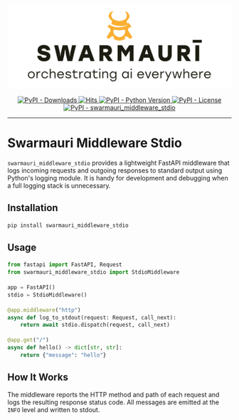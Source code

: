 ![Swarmauri Logo](https://github.com/swarmauri/swarmauri-sdk/blob/3d4d1cfa949399d7019ae9d8f296afba773dfb7f/assets/swarmauri.brand.theme.svg)

<p align="center">
    <a href="https://pypi.org/project/swarmauri_middleware_stdio/">
        <img src="https://img.shields.io/pypi/dm/swarmauri_middleware_stdio" alt="PyPI - Downloads"/>
    </a>
    <a href="https://hits.sh/github.com/swarmauri/swarmauri-sdk/tree/master/pkgs/standards/swarmauri_middleware_stdio/">
        <img alt="Hits" src="https://hits.sh/github.com/swarmauri/swarmauri-sdk/tree/master/pkgs/standards/swarmauri_middleware_stdio.svg"/>
    </a>
    <a href="https://pypi.org/project/swarmauri_middleware_stdio/">
        <img src="https://img.shields.io/pypi/pyversions/swarmauri_middleware_stdio" alt="PyPI - Python Version"/>
    </a>
    <a href="https://pypi.org/project/swarmauri_middleware_stdio/">
        <img src="https://img.shields.io/pypi/l/swarmauri_middleware_stdio" alt="PyPI - License"/>
    </a>
    <a href="https://pypi.org/project/swarmauri_middleware_stdio/">
        <img src="https://img.shields.io/pypi/v/swarmauri_middleware_stdio?label=swarmauri_middleware_stdio&color=green" alt="PyPI - swarmauri_middleware_stdio"/>
    </a>
</p>

---

# Swarmauri Middleware Stdio

`swarmauri_middleware_stdio` provides a lightweight FastAPI middleware that
logs incoming requests and outgoing responses to standard output using
Python's logging module. It is handy for development and debugging when a
full logging stack is unnecessary.

## Installation

```bash
pip install swarmauri_middleware_stdio
```

## Usage

```python
from fastapi import FastAPI, Request
from swarmauri_middleware_stdio import StdioMiddleware

app = FastAPI()
stdio = StdioMiddleware()

@app.middleware("http")
async def log_to_stdout(request: Request, call_next):
    return await stdio.dispatch(request, call_next)

@app.get("/")
async def hello() -> dict[str, str]:
    return {"message": "hello"}
```

## How It Works

The middleware reports the HTTP method and path of each request and logs the
resulting response status code. All messages are emitted at the `INFO` level
and written to stdout.
